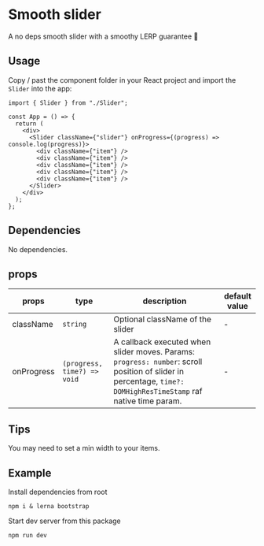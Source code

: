 # Smooth slider

A no deps smooth slider with a smoothy LERP guarantee 🍃

## Usage

Copy / past the component folder in your React project and import the `Slider` into the app:

```tsx
import { Slider } from "./Slider";

const App = () => {
  return (
    <div>
      <Slider className={"slider"} onProgress={(progress) => console.log(progress)}>
        <div className={"item"} />
        <div className={"item"} />
        <div className={"item"} />
        <div className={"item"} />
        <div className={"item"} />
      </Slider>
    </div>
  );
};
```

## Dependencies

No dependencies.

## props

| props             | type                       | description                                                                                                                                                    | default value |
| ----------------- | -------------------------- | -------------------------------------------------------------------------------------------------------------------------------------------------------------- | ------------- |
| className         | `string`                   | Optional className of the slider                                                                                                                               | -             |
| onProgress        | `(progress, time?) => void`| A callback executed when slider moves. Params: `progress: number`: scroll position of slider in percentage, `time?: DOMHighResTimeStamp` raf native time param.| -             |

## Tips

You may need to set a min width to your items.  

## Example

Install dependencies from root

```shell
npm i & lerna bootstrap
```

Start dev server from this package

```shell
npm run dev
```
